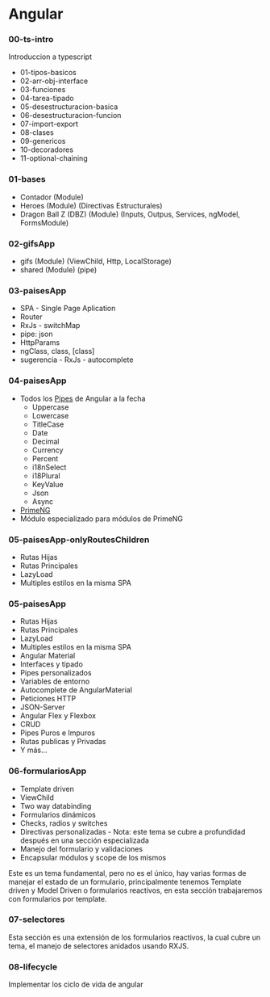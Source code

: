 # Angular

### 00-ts-intro
Introduccion a typescript 
* 01-tipos-basicos
* 02-arr-obj-interface
* 03-funciones
* 04-tarea-tipado
* 05-desestructuracion-basica
* 06-desestructuracion-funcion
* 07-import-export
* 08-clases
* 09-genericos
* 10-decoradores
* 11-optional-chaining

### 01-bases
* Contador (Module)
* Heroes (Module) (Directivas Estructurales)
* Dragon Ball Z (DBZ) (Module) (Inputs, Outpus, Services, ngModel, FormsModule)

### 02-gifsApp
* gifs (Module) (ViewChild, Http, LocalStorage)
* shared (Module) (pipe)

### 03-paisesApp
* SPA - Single Page Aplication
* Router
* RxJs - switchMap
* pipe: json
* HttpParams
* ngClass, class, [class]
* sugerencia - RxJs - autocomplete

### 04-paisesApp
* Todos los [Pipes](https://angular.io/api?query=pipe) de Angular a la fecha
  - Uppercase
  - Lowercase
  - TitleCase
  - Date
  - Decimal
  - Currency
  - Percent
  - i18nSelect
  - i18Plural
  - KeyValue
  - Json
  - Async
* [PrimeNG](https://markdownlivepreview.com/)
* Módulo especializado para módulos de PrimeNG

### 05-paisesApp-onlyRoutesChildren
* Rutas Hijas
* Rutas Principales
* LazyLoad
* Multiples estilos en la misma SPA

### 05-paisesApp
* Rutas Hijas
* Rutas Principales
* LazyLoad
* Multiples estilos en la misma SPA
* Angular Material
* Interfaces y tipado
* Pipes personalizados
* Variables de entorno
* Autocomplete de AngularMaterial
* Peticiones HTTP
* JSON-Server
* Angular Flex y Flexbox
* CRUD
* Pipes Puros e Impuros
* Rutas publicas y Privadas
* Y más...

### 06-formulariosApp
* Template driven
* ViewChild
* Two way databinding
* Formularios dinámicos
* Checks, radios y switches
* Directivas personalizadas - Nota: este tema se cubre a profundidad después en una sección especializada
* Manejo del formulario y validaciones
* Encapsular módulos y scope de los mismos

Este es un tema fundamental, pero no es el único, hay varias formas de manejar el estado de un formulario, principalmente tenemos Template driven y Model Driven o formularios reactivos, en esta sección trabajaremos con formularios por template.

### 07-selectores
Esta sección es una extensión de los formularios reactivos, la cual cubre un tema, el manejo de selectores anidados usando RXJS.

### 08-lifecycle
Implementar los ciclo de vida de angular